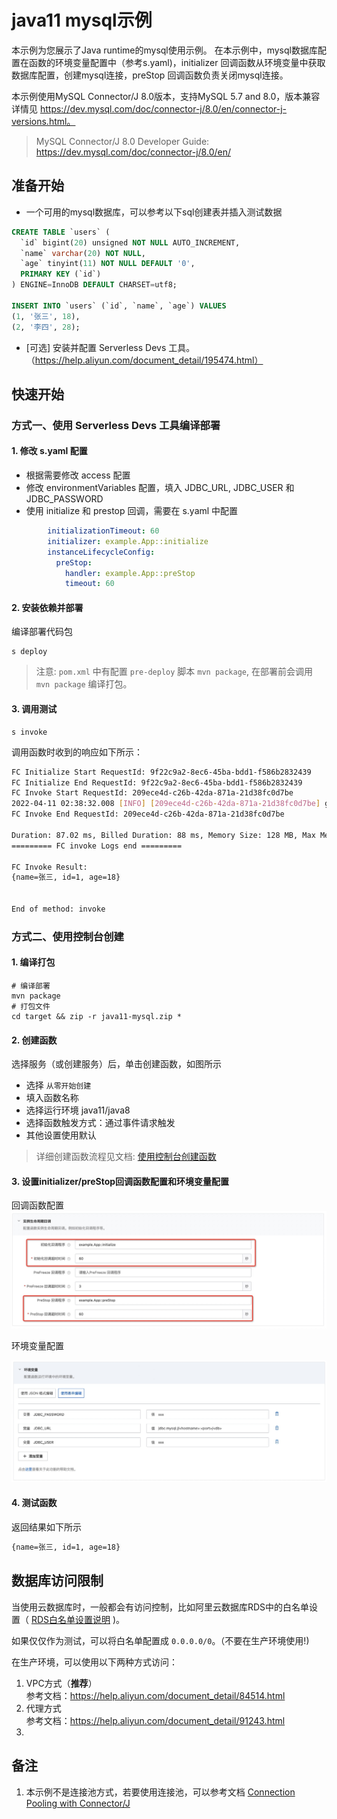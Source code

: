# java11 mysql示例

本示例为您展示了Java runtime的mysql使用示例。
在本示例中，mysql数据库配置在函数的环境变量配置中（参考s.yaml)，initializer 回调函数从环境变量中获取数据库配置，创建mysql连接，preStop 回调函数负责关闭mysql连接。

本示例使用MySQL Connector/J 8.0版本，支持MySQL 5.7 and 8.0，版本兼容详情见 https://dev.mysql.com/doc/connector-j/8.0/en/connector-j-versions.html。

> MySQL Connector/J 8.0 Developer Guide: https://dev.mysql.com/doc/connector-j/8.0/en/ 

## 准备开始
- 一个可用的mysql数据库，可以参考以下sql创建表并插入测试数据

```sql
CREATE TABLE `users` (
  `id` bigint(20) unsigned NOT NULL AUTO_INCREMENT,
  `name` varchar(20) NOT NULL,
  `age` tinyint(11) NOT NULL DEFAULT '0',
  PRIMARY KEY (`id`)
) ENGINE=InnoDB DEFAULT CHARSET=utf8;

INSERT INTO `users` (`id`, `name`, `age`) VALUES
(1, '张三', 18),
(2, '李四', 28);
```

- [可选] 安装并配置 Serverless Devs 工具。（https://help.aliyun.com/document_detail/195474.html）

## 快速开始
### 方式一、使用 Serverless Devs 工具编译部署

#### 1. 修改 s.yaml 配置
- 根据需要修改 access 配置
- 修改 environmentVariables 配置，填入 JDBC_URL, JDBC_USER 和 JDBC_PASSWORD
- 使用 initialize 和 prestop 回调，需要在 s.yaml 中配置

```yaml
        initializationTimeout: 60
        initializer: example.App::initialize
        instanceLifecycleConfig:
          preStop:
            handler: example.App::preStop
            timeout: 60
```

#### 2. 安装依赖并部署

编译部署代码包
```shell
s deploy
```
> 注意: `pom.xml` 中有配置 `pre-deploy` 脚本 `mvn package`, 在部署前会调用 `mvn package` 编译打包。

#### 3. 调用测试

```shell
s invoke
```

调用函数时收到的响应如下所示：

```bash
FC Initialize Start RequestId: 9f22c9a2-8ec6-45ba-bdd1-f586b2832439
FC Initialize End RequestId: 9f22c9a2-8ec6-45ba-bdd1-f586b2832439
FC Invoke Start RequestId: 209ece4d-c26b-42da-871a-21d38fc0d7be
2022-04-11 02:38:32.008 [INFO] [209ece4d-c26b-42da-871a-21d38fc0d7be] get user: {name=张三, id=1, age=18}
FC Invoke End RequestId: 209ece4d-c26b-42da-871a-21d38fc0d7be

Duration: 87.02 ms, Billed Duration: 88 ms, Memory Size: 128 MB, Max Memory Used: 92.02 MB
========= FC invoke Logs end =========

FC Invoke Result:
{name=张三, id=1, age=18}


End of method: invoke
```

### 方式二、使用控制台创建

#### 1. 编译打包

```shell
# 编译部署
mvn package
# 打包文件
cd target && zip -r java11-mysql.zip *
```

#### 2. 创建函数
选择服务（或创建服务）后，单击创建函数，如图所示
- 选择 `从零开始创建`
- 填入函数名称
- 选择运行环境 java11/java8
- 选择函数触发方式：通过事件请求触发
- 其他设置使用默认



> 详细创建函数流程见文档: [使用控制台创建函数](https://help.aliyun.com/document_detail/51783.html)

#### 3. 设置initializer/preStop回调函数配置和环境变量配置

回调函数配置
![img_1.png](assets/20220411105111.jpg)

环境变量配置

![img_2.png](assets/20220411105312.jpg)

#### 4. 测试函数

返回结果如下所示
```bash
{name=张三, id=1, age=18}
```

## 数据库访问限制
当使用云数据库时，一般都会有访问控制，比如阿里云数据库RDS中的白名单设置（ [RDS白名单设置说明](https://help.aliyun.com/document_detail/43185.html?spm=5176.19908528.help.dexternal.6c721450iLu0jH) )。

如果仅仅作为测试，可以将白名单配置成 `0.0.0.0/0`。（不要在生产环境使用!)

在生产环境，可以使用以下两种方式访问：

1. VPC方式（**推荐**） <br>
   参考文档：https://help.aliyun.com/document_detail/84514.html
2. 代理方式<br>
   参考文档：https://help.aliyun.com/document_detail/91243.html
3. 
## 备注
1. 本示例不是连接池方式，若要使用连接池，可以参考文档 [Connection Pooling with Connector/J](https://dev.mysql.com/doc/connector-j/8.0/en/connector-j-usagenotes-j2ee-concepts-connection-pooling.html)
